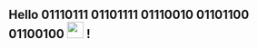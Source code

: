 ## Hello 01110111 01101111 01110010 01101100 01100100 <img src="https://github.com/TheDudeThatCode/TheDudeThatCode/blob/master/Assets/Hi.gif" width="29px"> !

<!--
**iamjr15/iamjr15** is a ✨ _special_ ✨ repository because its `README.md` (this file) appears on your GitHub profile.

Here are some ideas to get you started:

- 🔭 I’m currently working on ...
- 🌱 I’m currently learning ...
- 👯 I’m looking to collaborate on ...
- 🤔 I’m looking for help with ...
- 💬 Ask me about ...
- 📫 How to reach me: ...
- 😄 Pronouns: ...
- ⚡ Fun fact: ...
-->
